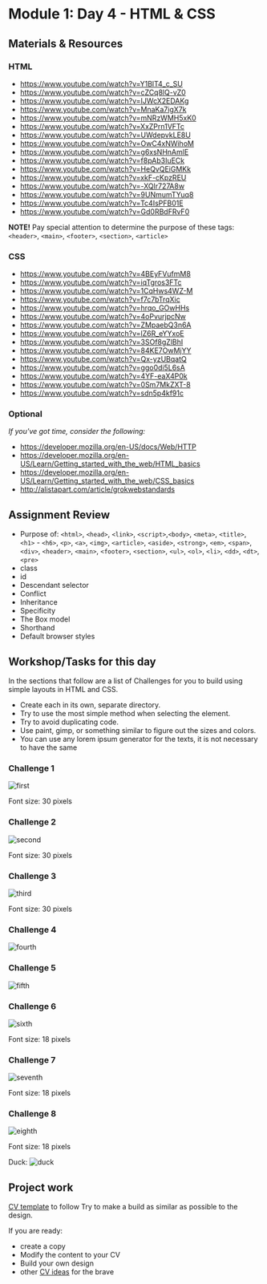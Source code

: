 # Module 1: Day 4 - HTML & CSS

## Materials & Resources
### HTML
 - https://www.youtube.com/watch?v=Y1BlT4_c_SU
 - https://www.youtube.com/watch?v=cZCq8lQ-vZ0
 - https://www.youtube.com/watch?v=IJWcX2EDAKg
 - https://www.youtube.com/watch?v=MnaKa7igX7k
 - https://www.youtube.com/watch?v=mNRzWMH5xK0
 - https://www.youtube.com/watch?v=XxZPrn1VFTc
 - https://www.youtube.com/watch?v=UWdepvkLE8U
 - https://www.youtube.com/watch?v=OwC4xNWihoM
 - https://www.youtube.com/watch?v=g6xsNHnAmlE
 - https://www.youtube.com/watch?v=f8pAb3IuECk
 - https://www.youtube.com/watch?v=HeQvQEiGMKk
 - https://www.youtube.com/watch?v=xkF-cKpzREU
 - https://www.youtube.com/watch?v=-XQlr727A8w
 - https://www.youtube.com/watch?v=9UNmumTYuq8
 - https://www.youtube.com/watch?v=Tc4IsPFB01E
 - https://www.youtube.com/watch?v=Gd0RBdFRvF0

__NOTE!__ Pay special attention to determine the purpose of these tags: `<header>`, `<main>`, `<footer>`, `<section>`, `<article>`


### CSS
 - https://www.youtube.com/watch?v=4BEyFVufmM8 
 - https://www.youtube.com/watch?v=iqTgros3FTc
 - https://www.youtube.com/watch?v=1CqHws4WZ-M
 - https://www.youtube.com/watch?v=f7c7bTrqXic
 - https://www.youtube.com/watch?v=hrqo_GOwHHs
 - https://www.youtube.com/watch?v=4oPvurjpcNw
 - https://www.youtube.com/watch?v=ZMpaebQ3n6A
 - https://www.youtube.com/watch?v=lZ6R_eYYxoE
 - https://www.youtube.com/watch?v=3SOf8gZlBhI
 - https://www.youtube.com/watch?v=84KE7OwMjYY
 - https://www.youtube.com/watch?v=Qx-yzUBqatQ
 - https://www.youtube.com/watch?v=ggo0di5L6sA
 - https://www.youtube.com/watch?v=4YF-eaX4P0k
 - https://www.youtube.com/watch?v=0Sm7MkZXT-8
 - https://www.youtube.com/watch?v=sdn5p4kf91c

### Optional 
*If you've got time, consider the following:*
 - https://developer.mozilla.org/en-US/docs/Web/HTTP
 - https://developer.mozilla.org/en-US/Learn/Getting_started_with_the_web/HTML_basics
 - https://developer.mozilla.org/en-US/Learn/Getting_started_with_the_web/CSS_basics
 - http://alistapart.com/article/grokwebstandards

## Assignment Review 
 - Purpose of: `<html>`, `<head>`, `<link>`, `<script>`,`<body>`, `<meta>`, `<title>`, `<h1>` - `<h6>`, `<p>`, `<a>`, `<img>`, `<article>`, `<aside>`, `<strong>`, `<em>`, `<span>`, `<div>`, `<header>`, `<main>`, `<footer>`, `<section>`, `<ul>`, `<ol>`, `<li>`, `<dd>`, `<dt>`, `<pre>`
 - class
 - id
 - Descendant selector
 - Conflict 
 - Inheritance 
 - Specificity
 - The Box model
 - Shorthand
 - Default browser styles

## Workshop/Tasks for this day
In the sections that follow are a list of Challenges for you to build using simple layouts in HTML and CSS.

- Create each in its own, separate directory.
- Try to use the most simple method when selecting the element.
- Try to avoid duplicating code.
- Use paint, gimp, or something similar to figure out the sizes and colors.
- You can use any lorem ipsum generator for the texts, it is not necessary to have the same

### Challenge 1
![first](1.jpg)

Font size: 30 pixels

### Challenge 2
![second](2.jpg)

Font size: 30 pixels

### Challenge 3
![third](3.jpg)

Font size: 30 pixels

### Challenge 4
![fourth](4.jpg)

### Challenge 5
![fifth](5.jpg)

### Challenge 6
![sixth](6.jpg)

Font size: 18 pixels

### Challenge 7
![seventh](7.jpg)

Font size: 18 pixels

### Challenge 8
![eighth](8.jpg)

Font size: 18 pixels

Duck: ![duck](duck.png)

## Project work
[CV template](https://invis.io/X575YEGVU#/155416515_Greenfox-Anakins-Cv) to follow
Try to make a build as similar as possible to the design.

If you are ready:
 - create a copy
 - Modify the content to your CV
 - Build your own design
 - other [CV ideas](https://www.pinterest.com/hugabuga/cv-inspiration/) for the brave
